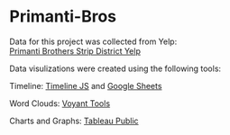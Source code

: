 # Primanti-Bros

<p>Data for this project was collected from Yelp:<br />
<a href="https://www.yelp.com/biz/primanti-bros-pittsburgh-15?osq=Primanti+Bros">Primanti Brothers Strip District Yelp</a></p>


<p> Data visulizations were created using the following tools:</p>

Timeline:
<a href="https://timeline.knightlab.com/">Timeline JS</a> and <a href="https://docs.google.com/spreadsheets/d/1EAdIh0fSyt0EHODmG3AojRpUlt_kmyrxVkbCpqmMRVo/edit?usp=sharing">Google Sheets</a>

Word Clouds:
<a href="https://voyant-tools.org/">Voyant Tools</a>

Charts and Graphs:
<a href="https://public.tableau.com/en-us/s/">Tableau Public</a>
